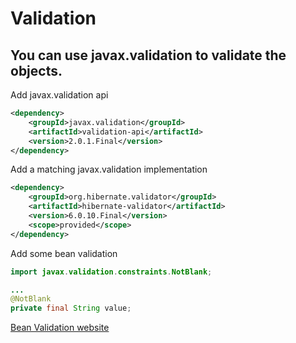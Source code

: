 # Validation

## You can use javax.validation to validate the objects.

Add javax.validation api
```xml
<dependency>
    <groupId>javax.validation</groupId>
    <artifactId>validation-api</artifactId>
    <version>2.0.1.Final</version>
</dependency>
```

Add a matching javax.validation implementation
```xml
<dependency>
    <groupId>org.hibernate.validator</groupId>
    <artifactId>hibernate-validator</artifactId>
    <version>6.0.10.Final</version>
    <scope>provided</scope>
</dependency>
```

Add some bean validation
```java
import javax.validation.constraints.NotBlank;

...
@NotBlank
private final String value;
```

[Bean Validation website](https://beanvalidation.org/)
